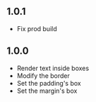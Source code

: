 ## 1.0.1
- Fix prod build

## 1.0.0
- Render text inside boxes
- Modify the border
- Set the padding's box
- Set the margin's box
